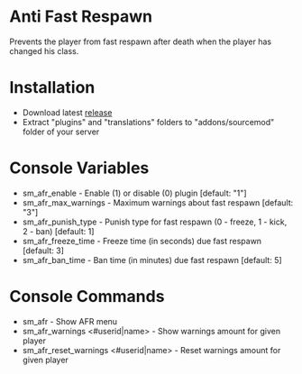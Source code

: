 # Anti Fast Respawn

Prevents the player from fast respawn after death when the player has changed his class.

# Installation

* Download latest [release](https://github.com/Dron-elektron/anti-fast-respawn/releases)
* Extract "plugins" and "translations" folders to "addons/sourcemod" folder of your server

# Console Variables

* sm_afr_enable - Enable (1) or disable (0) plugin [default: "1"]
* sm_afr_max_warnings - Maximum warnings about fast respawn [default: "3"]
* sm_afr_punish_type - Punish type for fast respawn (0 - freeze, 1 - kick, 2 - ban) [default: 1]
* sm_afr_freeze_time - Freeze time (in seconds) due fast respawn [default: 3]
* sm_afr_ban_time - Ban time (in minutes) due fast respawn [default: 5]

# Console Commands

* sm_afr - Show AFR menu
* sm_afr_warnings <#userid|name> - Show warnings amount for given player
* sm_afr_reset_warnings <#userid|name> - Reset warnings amount for given player
